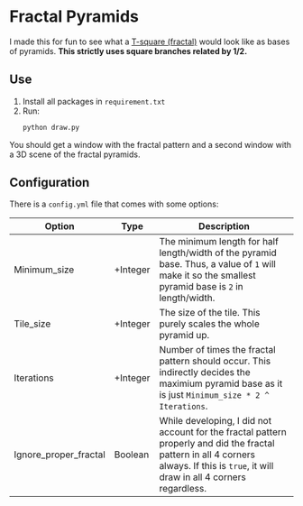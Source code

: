 # Fractal Pyramids

I made this for fun to see what a [T-square (fractal)](https://en.wikipedia.org/wiki/T-square_(fractal)) would look like as bases of pyramids. **This strictly uses square branches related by 1/2.**

## Use

1. Install all packages in `requirement.txt`
1. Run:
    ```bash
    python draw.py
    ```

You should get a window with the fractal pattern and a second window with a 3D scene of the fractal pyramids.

## Configuration

There is a `config.yml` file that comes with some options:

| Option | Type | Description |
| - | - | - |
| Minimum_size | +Integer | The minimum length for half length/width of the pyramid base. Thus, a value of `1` will make it so the smallest pyramid base is `2` in length/width.
Tile_size | +Integer | The size of the tile. This purely scales the whole pyramid up.
Iterations | +Integer | Number of times the fractal pattern should occur. This indirectly decides the maximium pyramid base as it is just `Minimum_size * 2 ^ Iterations`.
Ignore_proper_fractal | Boolean | While developing, I did not account for the fractal pattern properly and did the fractal pattern in all 4 corners always. If this is `true`, it will draw in all 4 corners regardless.